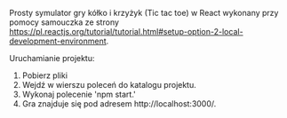 Prosty symulator gry kółko i krzyżyk (Tic tac toe) w React wykonany przy pomocy samouczka ze strony https://pl.reactjs.org/tutorial/tutorial.html#setup-option-2-local-development-environment.

Uruchamianie projektu:
1. Pobierz pliki
2. Wejdź w wierszu poleceń do katalogu projektu.
3. Wykonaj polecenie 'npm start.'
4. Gra znajduje się pod adresem http://localhost:3000/.